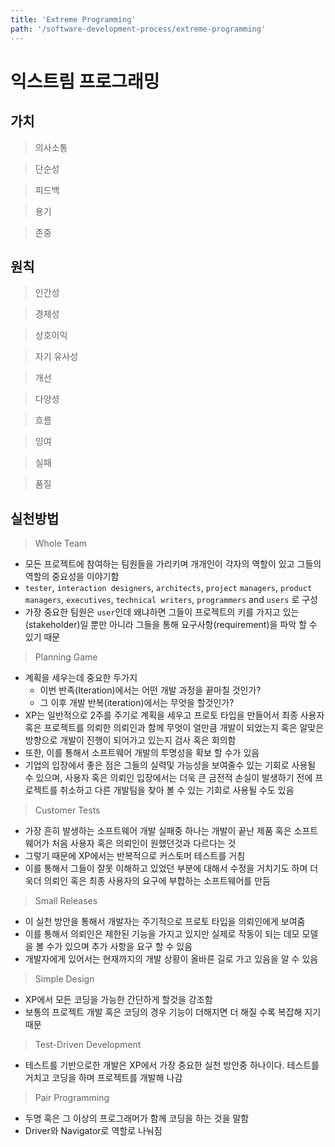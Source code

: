 ```yaml
---
title: 'Extreme Programming'
path: '/software-development-process/extreme-programming'
---
```

# 익스트림 프로그래밍

## 가치

> 의사소통

> 단순성

> 피드백

> 용기

> 존중

## 원칙

> 인간성

> 경제성

> 상호이익

> 자기 유사성

> 개선

> 다양셩

> 흐름

> 잉여

> 실패

> 품질

## 실천방법

> Whole Team

- 모든 프로젝트에 참여하는 팀원들을 가리키며 개개인이 각자의 역할이 있고 그들의 역할의 중요성을 이야기함
- `tester`, `interaction designers`, `architects`, `project` `managers`, `product managers`, `executives`, `technical writers`, `programmers` and `users` 로 구성
- 가장 중요한 팀원은 `user`인데 왜냐하면 그들이 프로젝트의 키를 가지고 있는(stakeholder)일 뿐만 아니라 그들을 통해 요구사항(requirement)을 파악 할 수 있기 때문

> Planning Game

- 계획을 세우는데 중요한 두가지
  - 이번 반족(Iteration)에서는 어떤 개발 과정을 끝마칠 것인가?
  - 그 이후 개발 반복(iteration)에서는 무엇을 할것인가?
- XP는 일반적으로 2주를 주기로 계획을 세우고 프로토 타입을 만들어서 최종 사용자 혹은 프로젝트를 의뢰한 의뢰인과 함께 무엇이 얼만큼 개발이 되었는지 혹은 알맞은 방향으로 개발이 진행이 되어가고 있는지 검사 혹은 회의함
- 또한, 이를 통해서 소프트웨어 개발의 투명성을 확보 할 수가 있음
- 기업의 입장에서 좋은 점은 그들의 실력및 가능성을 보여줄수 있는 기회로 사용될 수 있으며, 사용자 혹은 의뢰인 입장에서는 더욱 큰 금전적 손실이 발생하기 전에 프로젝트를 취소하고 다른 개발팀을 찾아 볼 수 있는 기회로 사용될 수도 있음

> Customer Tests

- 가장 흔히 발생하는 소프트웨어 개발 실패중 하나는 개발이 끝난 제품 혹은 소프트웨어가 처음 사용자 혹은 의뢰인이 원했던것과 다르다는 것
- 그렇기 때문에 XP에서는 반복적으로 커스토머 테스트를 거침
- 이를 통해서 그들이 잘못 이해하고 있었던 부분에 대해서 수정을 거치기도 하며 더욱더 의뢰인 혹은 최종 사용자의 요구에 부합하는 소프트웨어를 만듬

> Small Releases

- 이 실천 방안을 통해서 개발자는 주기적으로 프로토 타입을 의뢰인에게 보여줌
- 이를 통해서 의뢰인은 제한된 기능을 가지고 있지만 실제로 작동이 되는 데모 모델을 볼 수가 있으며 추가 사항을 요구 할 수 있음
- 개발자에게 있어서는 현재까지의 개발 상황이 올바른 길로 가고 있음을 알 수 있음

> Simple Design

- XP에서 모든 코딩을 가능한 간단하게 할것을 강조함
- 보통의 프로젝트 개발 혹은 코딩의 경우 기능이 더해지면 더 해질 수록 복잡해 지기 때문

> Test-Driven Development

- 테스트를 기반으로한 개발은 XP에서 가장 중요한 실천 방안중 하나이다. 테스트를 거치고 코딩을 하며 프로젝트를 개발해 나감

> Pair Programming

- 두명 혹은 그 이상의 프로그래머가 함께 코딩을 하는 것을 말함
- Driver와 Navigator로 역할로 나눠짐